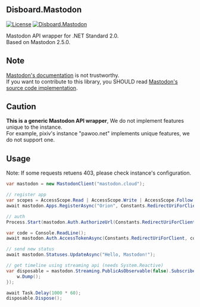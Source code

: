 ﻿Disboard.Mastodon
----

[![License](https://img.shields.io/github/license/mika-f/Disboard.svg?style=flat-square)](../../LICENSE)
[![Disboard.Mastodon](https://img.shields.io/nuget/v/Disboard.Mastodon.svg?style=flat-square)](https://nuget.org/packages/Disboard.Mastodon)


Mastodon API wrapper for .NET Standard 2.0.  
Based on Mastodon 2.5.0.


## Note

[Mastodon's documentation](https://github.com/tootsuite/documentation) is not trustworthy.  
If you want to contribute to this library, you SHOULD read [Mastodon's source code implementation](https://github.com/tootsuite/mastodon).


## Caution

**This is a generic Mastodon API wrapper**, We do not implement features unique to the instance.  
For example, pixiv's instance "pawoo.net" implements unique features, we do not support one.


## Usage

Note: If some requests retuens 403, please check instance's configuration.


```csharp
var mastodon = new MastodonClient("mastodon.cloud");

// register app
var scopes = AccessScope.Read | AccessScope.Write | AccessScope.Follow;
await mastodon.Apps.RegisterAsync("Orion", Constants.RedirectUriForClient, scopes);

// auth
Process.Start(mastodon.Auth.AuthorizeUrl(Constants.RedirectUriForClient, scopes));

var code = Console.ReadLine();
await mastodon.Auth.AccessTokenAsync(Constants.RedirectUriForClient, code);

// send new status
await mastodon.Statuses.UpdateAsync("Hello, Mastodon!");

// get timeline using streaming api (needs System.Reactive)
var disposable = mastodon.Streaming.PublicAsObservable(false).Subscribe((w) => {
	w.Dump();
});

await Task.Delay(1000 * 60);
disposable.Dispose();
```

